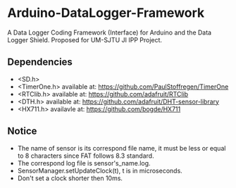# Arduino-DataLogger-Framework
A Data Logger Coding Framework (Interface) for Arduino and the Data Logger Shield. Proposed for UM-SJTU JI IPP Project.
## Dependencies
- <SD.h>
- <TimerOne.h> available at: https://github.com/PaulStoffregen/TimerOne
- <RTClib.h> available at: https://github.com/adafruit/RTClib
- <DTH.h> available at: https://github.com/adafruit/DHT-sensor-library
- <HX711.h> availavle at: https://github.com/bogde/HX711
## Notice
- The name of sensor is its correspond file name, it must be less or equal to 8 characters since FAT follows 8.3 standard.
- The correspond log file is sensor's_name.log.
- SensorManager.setUpdateClock(t), t is in microseconds.
- Don't set a clock shorter then 10ms.
